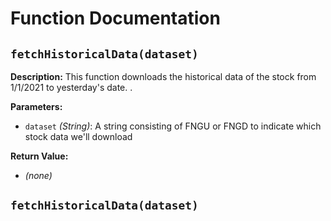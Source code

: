 # Function Documentation

## `fetchHistoricalData(dataset)`

**Description:**
This function downloads the historical data of the stock from 1/1/2021 to yesterday's date. .

**Parameters:**
- `dataset` *(String)*: A string consisting of FNGU or FNGD to indicate which stock data we'll download

**Return Value:**
- *(none)*

## `fetchHistoricalData(dataset)`
